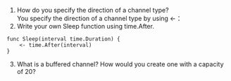 1. How do you specify the direction of a channel type?  
You specify the direction of a channel type by using <-：
2. Write your own Sleep function using time.After.  
``````golang
func Sleep(interval time.Duration) {
    <- time.After(interval)
}
``````
3. What is a buffered channel? How would you create one with a capacity of 20?  
